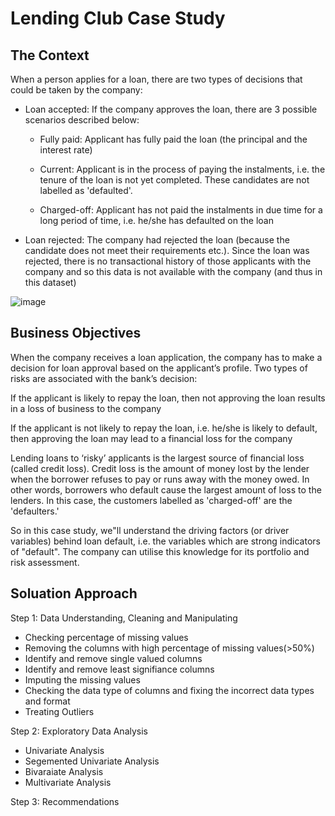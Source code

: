 # Lending Club Case Study

## The Context

When a person applies for a loan, there are two types of decisions that could be taken by the company:

- Loan accepted: If the company approves the loan, there are 3 possible scenarios described below:

    -  Fully paid: Applicant has fully paid the loan (the principal and the interest rate)

    - Current: Applicant is in the process of paying the instalments, i.e. the tenure of the loan is not yet completed. These candidates are not labelled as 'defaulted'.

    - Charged-off: Applicant has not paid the instalments in due time for a long period of time, i.e. he/she has defaulted on the loan 

- Loan rejected: The company had rejected the loan (because the candidate does not meet their requirements etc.). Since the loan was rejected, there is no transactional history of those applicants with the company and so this data is not available with the company (and thus in this dataset)

![image](https://github.com/dynamicanupam/Lending-Club-Case-Study/assets/61014822/08456ba6-3140-4337-a71a-8145899f476a)


## Business Objectives

When the company receives a loan application, the company has to make a decision for loan approval based on the applicant’s profile. Two types of risks are associated with the bank’s decision:

If the applicant is likely to repay the loan, then not approving the loan results in a loss of business to the company

If the applicant is not likely to repay the loan, i.e. he/she is likely to default, then approving the loan may lead to a financial loss for the company

Lending loans to ‘risky’ applicants is the largest source of financial loss (called credit loss). Credit loss is the amount of money lost by the lender when the borrower refuses to pay or runs away with the money owed. In other words, borrowers who default cause the largest amount of loss to the lenders. In this case, the customers labelled as 'charged-off' are the 'defaulters.'

So in this case study, we"ll understand the driving factors (or driver variables) behind loan default, i.e. the variables which are strong indicators of "default". The company can utilise this knowledge for its portfolio and risk assessment.

## Soluation Approach 

Step 1: Data Understanding, Cleaning and Manipulating
-  Checking percentage of missing values
-  Removing the columns with high percentage of missing values(>50%)
-  Identify and remove single valued columns
-  Identify and remove least signifiance columns
-  Imputing the missing values
-  Checking the data type of columns and fixing the incorrect data types and format
-  Treating Outliers

Step 2: Exploratory Data Analysis
-  Univariate Analysis
-  Segemented Univariate Analysis
-  Bivaraiate Analysis
-  Multivariate Analysis

Step 3: Recommendations
